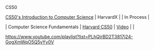 CS50

[CS50's Introduction to Computer Science](https://www.edx.org/es/course/cs50s-introduction-to-computer-science) | HarvardX | | In Process | 

| Computer Science Fundamentals   | [Harvard CS50](./CS50/README.md) | [Video](https://www.youtube.com/playlist?list=PLhQjrBD2T382_R182iC2gNZI9HzWFMC_8) | |

https://www.youtube.com/playlist?list=PLhQjrBD2T3817j24-GogXmWqO5Q5vYy0V
